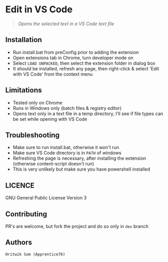 # Edit in VS Code
> _Opens the selected text in a VS Code text file_

## Installation
- Run install.bat from preConfig prior to adding the extension
- Open extensions tab in Chrome, turn developer mode on
- Select `LOAD UNPACKED`, then select the extension folder in dialog box
- It should be installed, refresh any page, then right-click & select 'Edit with VS Code' from the context menu

## Limitations
- Tested only on Chrome
- Runs in Windows only (batch files & registry editor)
- Opens text only in a text file in a temp directory, I'll see if file types can be set while opening with VS Code

## Troubleshooting
- Make sure to run install.bat, otherwise it won't run
- Make sure VS Code directory is in `PATH` of windows
- Refreshing the page is necessary, after installing the extension (otherwise content-script doesn't run)
- This is very unlikely but make sure you have powershell installed


## LICENCE
 GNU General Public License Version 3
 
## Contributing
PR's are welcome, but fork the project and do so only in `dev` branch

## Authors
 `Hritwik Som (Apprentice76)`